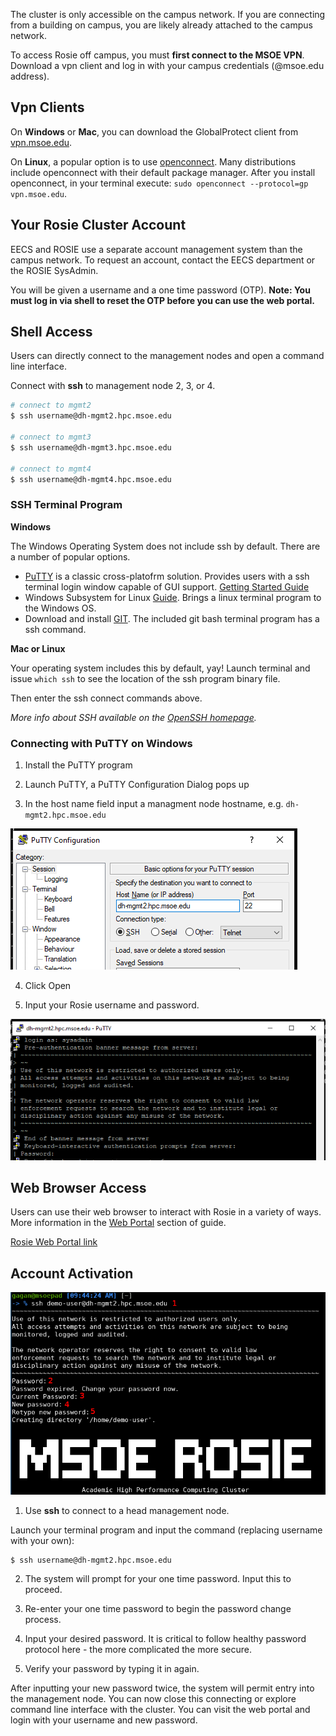 The cluster is only accessible on the campus network. If you are connecting from a building on campus, you are likely already attached to the campus network.

To access Rosie off campus, you must **first connect to the MSOE VPN**. Download a vpn client and log in with your campus credentials (@msoe.edu address).

## Vpn Clients

On **Windows** or **Mac**, you can download the GlobalProtect client from [vpn.msoe.edu](https://vpn.msoe.edu).

On **Linux**, a popular option is to use [openconnect](https://www.infradead.org/openconnect/index.html). Many distributions include openconnect with their default package manager. After you install openconnect, in your terminal execute: `sudo openconnect --protocol=gp vpn.msoe.edu`. 

## Your Rosie Cluster Account

EECS and ROSIE use a separate account management system than the campus network. To request an account, contact the EECS department or the ROSIE SysAdmin.

You will be given a username and a one time password (OTP). **Note: You must log in via shell to reset the OTP before you can use the web portal.**

## Shell Access

Users can directly connect to the management nodes and open a command line interface.

Connect with **ssh** to management node 2, 3, or 4.

```bash
# connect to mgmt2
$ ssh username@dh-mgmt2.hpc.msoe.edu

# connect to mgmt3
$ ssh username@dh-mgmt3.hpc.msoe.edu

# connect to mgmt4
$ ssh username@dh-mgmt4.hpc.msoe.edu
```

### SSH Terminal Program

**Windows** 

The Windows Operating System does not include ssh by default. There are a number of popular options.

* [PuTTY](https://www.putty.org/) is a classic cross-platofrm solution. Provides users with a ssh terminal login window capable of GUI support. [Getting Started Guide](https://the.earth.li/~sgtatham/putty/0.74/htmldoc/Chapter2.html#gs)
* Windows Subsystem for Linux [Guide](https://docs.microsoft.com/en-us/windows/wsl/install-win10). Brings a linux terminal program to the Windows OS.
* Download and install [GIT](https://git-scm.com/). The included git bash terminal program has a ssh command.

**Mac or Linux**

Your operating system includes this by default, yay! Launch terminal and issue `which ssh` to see the location of the ssh program binary file.

Then enter the ssh connect commands above.

*More info about SSH available on the [OpenSSH homepage](https://openssh.com).*

### Connecting with PuTTY on Windows

1. Install the PuTTY program

2. Launch PuTTY, a PuTTY Configuration Dialog pops up

3. In the host name field input a managment node hostname, e.g. `dh-mgmt2.hpc.msoe.edu`

![Input PuTTY hostname](_images/putty_connect_example.png)

4. Click Open

5. Input your Rosie username and password.

![Input PuTTY username](_images/putty_login_example.png)

## Web Browser Access

Users can use their web browser to interact with Rosie in a 
variety of ways. More information in the [Web Portal](web/dashboard.md) section of guide.

[Rosie Web Portal link](https://dh-ood.hpc.msoe.edu)

## Account Activation

![Account Activation Example](_images/ex_activate_steps.png)

1. Use **ssh** to connect to a head management node.
   
Launch your terminal program and input the command (replacing username with your own):

```shell
$ ssh username@dh-mgmt2.hpc.msoe.edu
```

2. The system will prompt for your one time password. Input this to proceed.

3. Re-enter your one time password to begin the password change process.

4. Input your desired password. It is critical to follow healthy password protocol here - the more complicated the more secure.

5. Verify your password by typing it in again.

After inputting your new password twice, the system will permit entry into the management node. You can now close this connecting or explore command line interface with the cluster. You can visit the web portal and login with your username and new password.